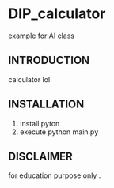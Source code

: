 # DIP_calculator 
example for AI class

## INTRODUCTION
calculator lol

## INSTALLATION
1. install pyton
2. execute python main.py


## DISCLAIMER
for education purpose only .